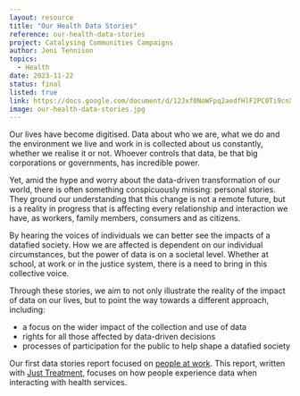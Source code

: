 ```yaml
---
layout: resource
title: "Our Health Data Stories"
reference: our-health-data-stories
project: Catalysing Communities Campaigns
author: Jeni Tennison
topics:
  - Health
date: 2023-11-22
status: final
listed: true
link: https://docs.google.com/document/d/12Jxf0NoWFpq2aedfHlF2PC0Ti9cnXYJh-krwuagMzqA/edit
image: our-health-data-stories.jpg
---
```

Our lives have become digitised. Data about who we are, what we do and the environment we live and work in is collected about us constantly, whether we realise it or not. Whoever controls that data, be that big corporations or governments, has incredible power. 

Yet, amid the hype and worry about the data-driven transformation of our world, there is often something conspicuously missing: personal stories. They ground our understanding that this change is not a remote future, but is a reality in progress that is affecting every relationship and interaction we have, as workers, family members, consumers and as citizens. 

By hearing the voices of individuals we can better see the impacts of a datafied society. How we are affected is dependent on our individual circumstances, but the power of data is on a societal level. Whether at school, at work or in the justice system, there is a need to bring in this collective voice. 

Through these stories, we aim to not only illustrate the reality of the impact of data on our lives, but to point the way towards a different approach, including: 

* a focus on the wider impact of the collection and use of data
* rights for all those affected by data-driven decisions
* processes of participation for the public to help shape a datafied society

Our first data stories report focused on [people at work](https://connectedbydata.org/resources/our-data-stories). This report, written with [Just Treatment](https://justtreatment.org/), focuses on how people experience data when interacting with health services.
